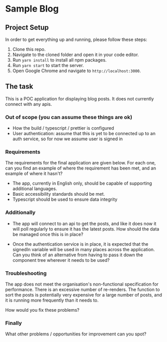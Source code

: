 # Sample Blog

## Project Setup

In order to get everything up and running, please follow these steps:

1. Clone this repo.
2. Navigate to the cloned folder and open it in your code editor.
3. Run `yarn install` to install all npm packages.
4. Run `yarn start` to start the server.
5. Open Google Chrome and navigate to `http://localhost:3000`.

## The task

This is a POC application for displaying blog posts. It does not currently connect with any apis.

### Out of scope (you can assume these things are ok)

-   How the build / typescript / prettier is configured
-   User authentication: assume that this is yet to be connected up to an auth service, so for now we assume user is signed in

### Requirements

The requirements for the final application are given below. For each one, can you find an example of where the requirement has been met, and an example of where it hasn't?

-   The app, currently in English only, should be capable of supporting additional languages.
-   Basic accessibility standards should be met.
-   Typescript should be used to ensure data integrity

### Additionally

-   The app will connect to an api to get the posts, and like it does now it will poll regularly to ensure it has the latest posts. How should the data be managed once this is in place?

-   Once the authentication service is in place, it is expected that the signedIn variable will be used in many places across the application. Can you think of an alternative from having to pass it down the component tree wherever it needs to be used?

### Troubleshooting

The app does not meet the organisation's non-functional specification for performance. There is an excessive number of re-renders. The function to sort the posts is potentially very expensive for a large number of posts, and it is running more frequently than it needs to.

How would you fix these problems?

### Finally

What other problems / opportunities for improvement can you spot?
